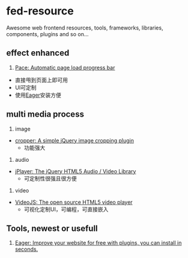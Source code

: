 # fed-resource
Awesome web frontend resources, tools, frameworks, libraries, components,  plugins and so on...

## effect enhanced
1. [Pace: Automatic page load progress bar][ee-pace]
  * 直接甩到页面上即可用
  * UI可定制
  * 使用[Eager][tool-eager]安装方便

## multi media process
1. image
  * [cropper: A simple jQuery image cropping plugin][mm-cropper]
    + 功能强大

1. audio
  * [jPlayer: The jQuery HTML5 Audio / Video Library][mm-jplayer]
    + 可定制性很强且很方便

1. video
  * [VideoJS: The open source HTML5 video player][mm-videojs]
    + 可视化定制UI，可编程，可直接嵌入

## Tools, newest or usefull
1. [Eager: Improve your website for free with plugins, you can install in seconds.][tool-eager]





[tool-eager]: https://eager.io/

[ee-pace]: http://github.hubspot.com/pace/docs/welcome/

[mm-cropper]: https://github.com/fengyuanchen/cropper
[mm-jplayer]: http://jplayer.org/
[mm-videojs]: http://www.videojs.com/
